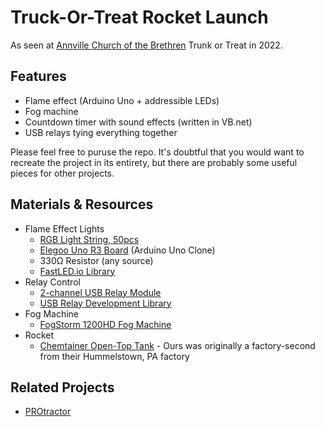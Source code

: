 # Truck-Or-Treat Rocket Launch
As seen at [Annville Church of the Brethren](https://www.annvillecob.org) Trunk or Treat in 2022.

## Features

- Flame effect (Arduino Uno + addressible LEDs)
- Fog machine
- Countdown timer with sound effects (written in VB.net)
- USB relays tying everything together

Please feel free to puruse the repo.   It's doubtful that you would want to recreate the project in its entirety, but there are probably some useful pieces for other projects.

## Materials & Resources

- Flame Effect Lights
  - [RGB Light String, 50pcs](https://www.amazon.com/gp/product/B076VBSB3B/ref=ppx_yo_dt_b_search_asin_title?ie=UTF8&psc=1)
  - [Elegoo Uno R3 Board](https://www.amazon.com/gp/product/B01EWOE0UU/ref=ppx_yo_dt_b_search_asin_title?ie=UTF8&psc=1) (Arduino Uno Clone)  
  - 330Ω Resistor (any source)
  - [FastLED.io Library](https://fastled.io/)
- Relay Control
  - [2-channel USB Relay Module](https://www.amazon.com/gp/product/B07CFQMDJ3/ref=ppx_yo_dt_b_search_asin_title?ie=UTF8&psc=1)
  - [USB Relay Development Library](https://www.amazon.com/clouddrive/share/mI90aY9Ju2XDZhrUX9ZHzz6yAYpOvELp0fKcZxrrsNv)
- Fog Machine
  - [FogStorm 1200HD Fog Machine](https://www.adj.com/fog-storm-1200hd)
- Rocket
  - [Chemtainer Open-Top Tank](https://chemtainer.com/) - Ours was originally a factory-second from their Hummelstown, PA factory

## Related Projects

- [PROtractor](https://github.com/jmshearer/protractor)
